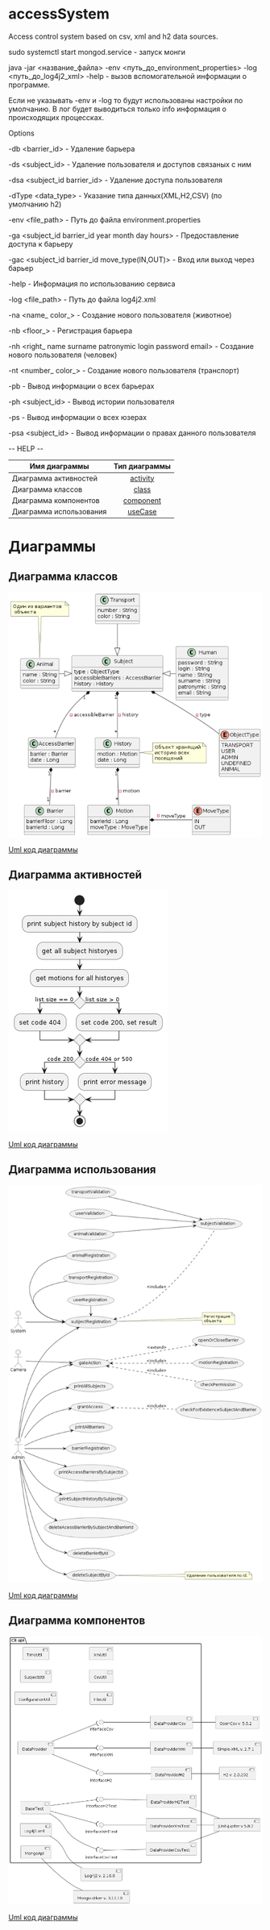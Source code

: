 # accessSystem
Access control system based on csv, xml and h2 data sources.

sudo systemctl start mongod.service - запуск монги

java -jar <название_файла> -env <путь_до_environment_properties> -log <путь_до_log4j2_xml> -help - вызов вспомогательной информации о программе.

Если не указывать -env и -log то будут использованы настройки по умолчанию. В лог будет выводиться только info информация о происходящих процессках.

Options

-db <barrier_id> -                                             Удаление барьера
   
-ds <subject_id> -                                             Удаление пользователя и доступов связаных с ним
   
-dsa <subject_id barrier_id> -                                 Удаление доступа пользователя
   
-dType <data_type> -                                           Указание типа данных(XML,H2,CSV) (по умолчанию h2)
  
-env <file_path> -                                             Путь до файла environment.properties
  
-ga <subject_id barrier_id year month day hours> -             Предоставление доступа к барьеру
   
-gac <subject_id barrier_id move_type(IN,OUT)> -               Вход или выход через барьер
  
-help -                                                        Информация по использованию сервиса
   
-log <file_path> -                                             Путь до файла log4j2.xml
   
-na <name_ color_> -                                           Создание нового пользователя (животное)
   
-nb <floor_> -                                                 Регистрация барьера
   
-nh <right_ name surname patronymic login password email> -    Создание нового пользователя (человек)
   
-nt <number_ color_> -                                         Создание нового пользователя (транспорт)
   
-pb -                                                          Вывод информации о всех барьерах
   
-ph <subject_id> -                                             Вывод истории пользователя
   
-ps -                                                          Вывод информации о всех юзерах
   
-psa <subject_id> -                                            Вывод информации о правах данного пользователя

-- HELP --

| Имя диаграммы           |      Тип диаграммы      |
|-------------------------|:-----------------------:|
| Диаграмма активностей   |  [activity](#activity)  |
| Диаграмма классов       |     [class](#class)     |
| Диаграмма компонентов   | [component](#component) |
| Диаграмма использования |   [useCase](#useCase)   |

# Диаграммы
## Диаграмма классов
<a name="class">![Image alt](https://github.com/jenjd228/accessSystem/raw/master/documentation/class.png)</a>

[Uml код диаграммы](../master/documentation/class.puml)

## Диаграмма активностей
<a name="activity">![Image alt](https://github.com/jenjd228/accessSystem/raw/master/documentation/activity.png)</a>

[Uml код диаграммы](../master/documentation/activity.puml)

## Диаграмма использования
<a name="useCase">![Image alt](https://github.com/jenjd228/accessSystem/raw/master/documentation/useCase.png)</a>

[Uml код диаграммы](../master/documentation/useCase.puml)

## Диаграмма компонентов
<a name="component">![Image alt](https://github.com/jenjd228/accessSystem/raw/master/documentation/component.png)</a>

[Uml код диаграммы](../master/documentation/component.puml)